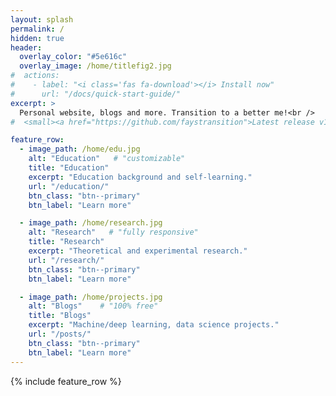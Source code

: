 ```yaml
---
layout: splash
permalink: /
hidden: true
header:
  overlay_color: "#5e616c"
  overlay_image: /home/titlefig2.jpg
#  actions:
#    - label: "<i class='fas fa-download'></i> Install now"
#      url: "/docs/quick-start-guide/"
excerpt: >
  Personal website, blogs and more. Transition to a better me!<br />
#  <small><a href="https://github.com/faystransition">Latest release v1.1.0</a></small>

feature_row:
  - image_path: /home/edu.jpg
    alt: "Education"   # "customizable"
    title: "Education"
    excerpt: "Education background and self-learning."
    url: "/education/"
    btn_class: "btn--primary"
    btn_label: "Learn more"

  - image_path: /home/research.jpg
    alt: "Research"   # "fully responsive"
    title: "Research"
    excerpt: "Theoretical and experimental research."
    url: "/research/"
    btn_class: "btn--primary"
    btn_label: "Learn more"

  - image_path: /home/projects.jpg
    alt: "Blogs"    # "100% free"
    title: "Blogs"
    excerpt: "Machine/deep learning, data science projects."
    url: "/posts/"
    btn_class: "btn--primary"
    btn_label: "Learn more"      
---
```


{% include feature_row %}

